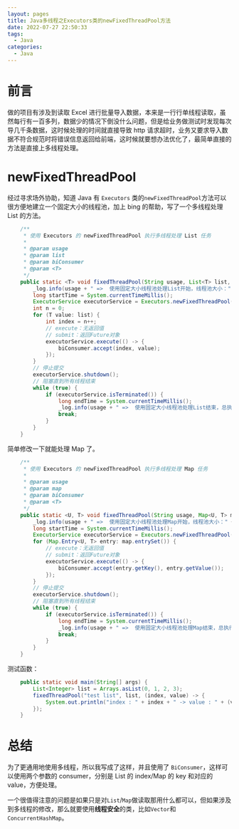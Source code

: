 ```yaml
---
layout: pages
title: Java多线程之Executors类的newFixedThreadPool方法
date: 2022-07-27 22:50:33
tags:
  - Java
categories:
  - Java
---
```


# 前言

做的项目有涉及到读取 Excel 进行批量导入数据，本来是一行行单线程读取，虽然每行有一百多列，数据少的情况下倒没什么问题，但是给业务做测试时发现每次导几千条数据，这时候处理的时间就直接导致 http 请求超时，业务又要求导入数据不符合规范时将错误信息返回给前端，这时候就要想办法优化了，最简单直接的方法是直接上多线程处理。

# newFixedThreadPool

经过寻求场外协助，知道 Java 有 `Executors` 类的`newFixedThreadPool`方法可以很方便地建立一个固定大小的线程池，加上 bing 的帮助，写了一个多线程处理 List 的方法。

```java
    /**
     * 使用 Executors 的 newFixedThreadPool 执行多线程处理 List 任务
     *
     * @param usage
     * @param list
     * @param biConsumer
     * @param <T>
     */
    public static <T> void fixedThreadPool(String usage, List<T> list, BiConsumer<Integer, T> biConsumer) {
        _log.info(usage + " =>  使用固定大小线程池处理List开始，线程池大小：" + threadNum);
        long startTime = System.currentTimeMillis();
        ExecutorService executorService = Executors.newFixedThreadPool(threadNum);
        int n = 0;
        for (T value: list) {
            int index = n++;
            // execute：无返回值
            // submit：返回Future对象
            executorService.execute(() -> {
                biConsumer.accept(index, value);
            });
        }
        // 停止提交
        executorService.shutdown();
        // 阻塞直到所有线程结束
        while (true) {
            if (executorService.isTerminated()) {
                long endTime = System.currentTimeMillis();
                _log.info(usage + " =>  使用固定大小线程池处理List结束，总执行时间：" + (endTime - startTime) + "ms");
                break;
            }
        }
    }
```

简单修改一下就能处理 Map 了。

```java
    /**
     * 使用 Executors 的 newFixedThreadPool 执行多线程处理 Map 任务
     *
     * @param usage
     * @param map
     * @param biConsumer
     * @param <T>
     */
    public static <U, T> void fixedThreadPool(String usage, Map<U, T> map, BiConsumer<U, T> biConsumer) {
        _log.info(usage + " =>  使用固定大小线程池处理Map开始，线程池大小：" + threadNum);
        long startTime = System.currentTimeMillis();
        ExecutorService executorService = Executors.newFixedThreadPool(threadNum);
        for (Map.Entry<U, T> entry: map.entrySet()) {
            // execute：无返回值
            // submit：返回Future对象
            executorService.execute(() -> {
                biConsumer.accept(entry.getKey(), entry.getValue());
            });
        }
        // 停止提交
        executorService.shutdown();
        // 阻塞直到所有线程结束
        while (true) {
            if (executorService.isTerminated()) {
                long endTime = System.currentTimeMillis();
                _log.info(usage + " =>  使用固定大小线程池处理Map结束，总执行时间：" + (endTime - startTime) + "ms");
                break;
            }
        }
    }
```

测试函数：

```java
    public static void main(String[] args) {
        List<Integer> list = Arrays.asList(0, 1, 2, 3);
        fixedThreadPool("test list", list, (index, value) -> {
            System.out.println("index : " + index + " -> value : " + (value + 1));
        });
    }
```

# 总结

为了更通用地使用多线程，所以我写成了这样，并且使用了 `BiConsumer`，这样可以使用两个参数的 consumer，分别是 List 的 index/Map 的 key 和对应的 value，方便处理。

一个很值得注意的问题是如果只是对`List`/`Map`做读取那用什么都可以，但如果涉及到多线程的修改，那么就要使用**线程安全**的类，比如`Vector`和`ConcurrentHashMap`。
